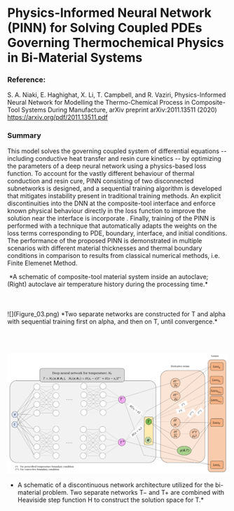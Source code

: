 # Physics-Informed Neural Network (PINN) for Solving Coupled PDEs Governing Thermochemical Physics in Bi-Material Systems
### Reference:
S. A. Niaki, E. Haghighat, X. Li, T. Campbell, and R. Vaziri, Physics-Informed Neural Network for Modelling the Thermo-Chemical Process in Composite-Tool Systems During Manufacture, arXiv preprint arXiv:2011.13511 (2020) https://arxiv.org/pdf/2011.13511.pdf

### Summary
This model solves the governing coupled system of differential equations -- including conductive heat transfer and resin cure kinetics -- by optimizing the parameters of a deep neural network using a physics-based loss function. To account for the vastly different behaviour of thermal conduction and resin cure,  PINN consisting of two disconnected subnetworks is designed, and a sequential training algorithm is developed that mitigates instability present in traditional training methods. An explicit discontinuities into the DNN at the composite-tool interface and enforce known physical behaviour directly in the loss function to improve the solution near the interface is incorporate . Finally, training of the PINN is performed with a technique that automatically adapts the weights on the loss terms corresponding to PDE, boundary, interface, and initial conditions. The performance of the proposed PINN is demonstrated in multiple scenarios with different material thicknesses and thermal boundary conditions in comparison to results from classical numerical methods, i.e. Finite Elemenet Method.

<img scr="Figure_01.png">
*A schematic of composite-tool material system inside an autoclave; (Right) autoclave air temperature history during the processing time.*
<br>
<br>
<br>
<br>
![](Figure_03.png)
*Two separate networks are constructed for T and alpha with sequential training first on alpha, and then on T, until convergence.*
<br>
<br>
<br>
<br>


![](Figure_04.png)
* A schematic of a discontinuous network architecture utilized for the bi-material problem. Two separate networks T− and T+ are combined with Heaviside step function H to construct the solution space for T.*
<br>
<br>
<br>
<br>


